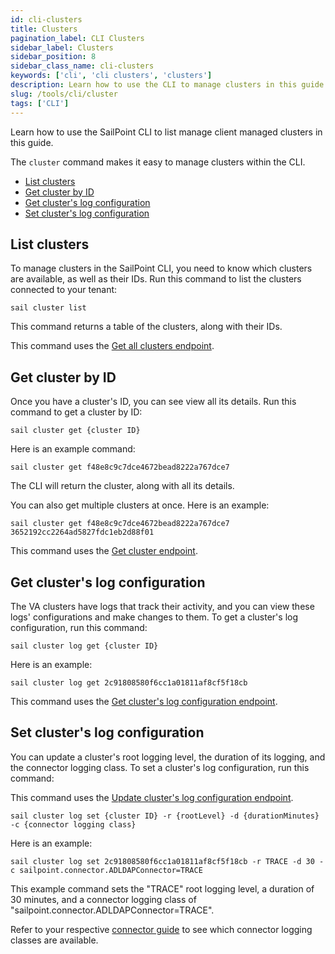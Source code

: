 ```yaml
---
id: cli-clusters
title: Clusters
pagination_label: CLI Clusters
sidebar_label: Clusters
sidebar_position: 8
sidebar_class_name: cli-clusters
keywords: ['cli', 'cli clusters', 'clusters']
description: Learn how to use the CLI to manage clusters in this guide.
slug: /tools/cli/cluster
tags: ['CLI']
---
```


Learn how to use the SailPoint CLI to list manage client managed clusters in this guide.

The `cluster` command makes it easy to manage clusters within the CLI.

- [List clusters](#list-clusters)
- [Get cluster by ID](#get-cluster-by-id)
- [Get cluster's log configuration](#get-clusters-log-configuration)
- [Set cluster's log configuration](#set-clusters-log-configuration)

## List clusters

To manage clusters in the SailPoint CLI, you need to know which clusters are available, as well as their IDs. Run this command to list the clusters connected to your tenant:

```shell
sail cluster list
```

This command returns a table of the clusters, along with their IDs.

This command uses the [Get all clusters endpoint](https://developer.sailpoint.com/docs/api/beta/get-managed-clusters).

## Get cluster by ID

Once you have a cluster's ID, you can see view all its details. Run this command to get a cluster by ID:

```shell
sail cluster get {cluster ID}
```

Here is an example command:

```shell
sail cluster get f48e8c9c7dce4672bead8222a767dce7
```

The CLI will return the cluster, along with all its details.

You can also get multiple clusters at once. Here is an example:

```shell
sail cluster get f48e8c9c7dce4672bead8222a767dce7 3652192cc2264ad5827fdc1eb2d88f01
```

This command uses the [Get cluster endpoint](https://developer.sailpoint.com/docs/api/beta/get-managed-cluster).

## Get cluster's log configuration

The VA clusters have logs that track their activity, and you can view these logs' configurations and make changes to them. To get a cluster's log configuration, run this command:

```shell
sail cluster log get {cluster ID}
```

Here is an example:

```shell
sail cluster log get 2c91808580f6cc1a01811af8cf5f18cb
```

This command uses the [Get cluster's log configuration endpoint](https://developer.sailpoint.com/docs/api/beta/get-client-log-configuration).

## Set cluster's log configuration

You can update a cluster's root logging level, the duration of its logging, and the connector logging class. To set a cluster's log configuration, run this command:

This command uses the [Update cluster's log configuration endpoint](https://developer.sailpoint.com/docs/api/beta/put-client-log-configuration).

```shell
sail cluster log set {cluster ID} -r {rootLevel} -d {durationMinutes} -c {connector logging class}
```

Here is an example:

```shell
sail cluster log set 2c91808580f6cc1a01811af8cf5f18cb -r TRACE -d 30 -c sailpoint.connector.ADLDAPConnector=TRACE
```

This example command sets the "TRACE" root logging level, a duration of 30 minutes, and a connector logging class of "sailpoint.connector.ADLDAPConnector=TRACE".

Refer to your respective [connector guide](https://documentation.sailpoint.com/connectors/identitynow/landingpages/help/landingpages/identitynow_connectivity_landing.html) to see which connector logging classes are available.
